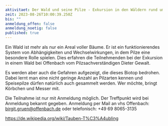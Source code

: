 ```yaml
---
aktivitaet: Der Wald und seine Pilze - Exkursion in den Wäldern rund um Offenbach
zeit: 2023-08-26T10:00:39.250Z
bis: ""
anmeldung_offen: false
anmeldung_noetig: false
published: true
---
```

Ein Wald ist mehr als nur ein Areal voller Bäume. Er ist ein funktionierendes System von Abhängigkeiten und Wechselwirkungen, in dem Pilze eine besondere Rolle spielen. Dies erfahren die Teilnehmenden bei der Exkursion in einem Wald bei Offenbach vom Pilzsachverständigen Dieter Gewalt.

Es werden aber auch die Gefahren aufgezeigt, die dieses Biotop bedrohen. Dabei lernt man eine nicht geringe Anzahl an Pilzarten kennen und Speisepilze dürfen natürlich auch gesammelt werden. Wer möchte, bringt Körbchen und Messer mit.

Die Teilnahme ist nur mit Anmeldung möglich. Der Treffpunkt wird bei Anmeldung bekannt gegeben. Anmeldung per Mail an vhs Offenbach: birgit.gruen@offenbach.de oder telefonisch: +49 69 8065-3135

https://de.wikipedia.org/wiki/Tauben-T%C3%A4ubling